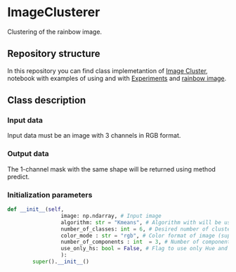 # ImageClusterer
Clustering of the rainbow image.

## Repository structure
In this repository you can find class implemetantion of [Image Cluster](https://github.com/KseverNikita/ImageClusterer/blob/main/ImageCluster.py), notebook with examples of using and with [Experiments](https://github.com/KseverNikita/ImageClusterer/blob/main/ImageClusterer.ipynb) and [rainbow image](https://github.com/KseverNikita/ImageClusterer/blob/main/rainbow.png).


## Class description 

### Input data
Input data must be an image with 3 channels in RGB format. 

### Output data
The 1-channel mask with the same shape will be returned using method predict.

### Initialization parameters
```python
def __init__(self, 
                 image: np.ndarray, # Input image 
                 algorithm: str = "Kmeans", # Algorithm with will be used to make clustering (supported -  ["Kmeans"])
                 number_of_classes: int = 6, # Desired number of clusters
                 color_mode : str = "rgb", # Color format of image (supported - ["hsv", "rgb"])
                 number_of_components : int  = 3, # Number of components in PCA algorithm (supported - [1, 2, 3])
                 use_only_hs: bool = False, # Flag to use only Hue and Saturation components in HSV format of image
                 ):
        super().__init__()
```
